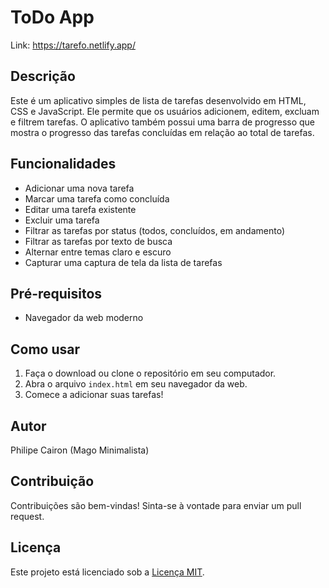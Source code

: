 # ToDo App

Link: https://tarefo.netlify.app/

## Descrição

Este é um aplicativo simples de lista de tarefas desenvolvido em HTML, CSS e JavaScript. Ele permite que os usuários adicionem, editem, excluam e filtrem tarefas. O aplicativo também possui uma barra de progresso que mostra o progresso das tarefas concluídas em relação ao total de tarefas.

## Funcionalidades

- Adicionar uma nova tarefa
- Marcar uma tarefa como concluída
- Editar uma tarefa existente
- Excluir uma tarefa
- Filtrar as tarefas por status (todos, concluídos, em andamento)
- Filtrar as tarefas por texto de busca
- Alternar entre temas claro e escuro
- Capturar uma captura de tela da lista de tarefas

## Pré-requisitos

- Navegador da web moderno

## Como usar

1. Faça o download ou clone o repositório em seu computador.
2. Abra o arquivo `index.html` em seu navegador da web.
3. Comece a adicionar suas tarefas!

## Autor

Philipe Cairon (Mago Minimalista)

## Contribuição

Contribuições são bem-vindas! Sinta-se à vontade para enviar um pull request.

## Licença

Este projeto está licenciado sob a [Licença MIT](LICENSE).

